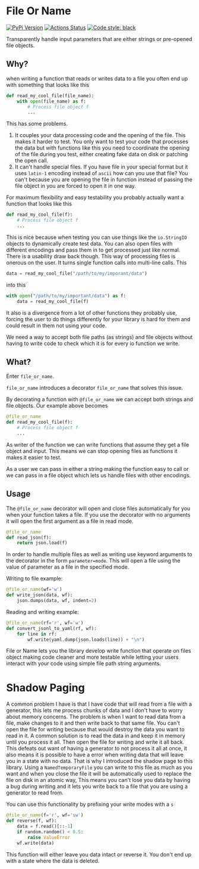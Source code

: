 # File Or Name

[![PyPi Version](https://img.shields.io/pypi/v/file-or-name)](https://pypi.org/project/file-or-name/) [![Actions Status](https://github.com/blester125/file-or-name/workflows/Unit%20Test/badge.svg)](https://github.com/blester125/file-or-name/actions) [![Code style: black](https://img.shields.io/badge/code%20style-black-000000.svg)](https://github.com/psf/black)

Transparently handle input parameters that are either strings or pre-opened file objects.

## Why?

when writing a function that reads or writes data to a file you often end up with something that looks like this

```python
def read_my_cool_file(file_name):
    with open(file_name) as f:
        # Process file object f
        ...
```

This has some problems.

 1. It couples your data processing code and the opening of the file. This makes it
    harder to test. You only want to test your code that processes the data but with functions like this
    you need to coordinate the opening of the file during you test, either creating fake data on disk or
    patching the open call.
 2. It can't handle special files. If you have file in your special format but it uses `latin-1` encoding
    instead of `ascii` how can you use that file? You can't because you are opening the file in function
    instead of passing the file object in you are forced to open it in one way.

For maximum flexibility and easy testability you probably actually want a function that looks like this

```python
def read_my_cool_file(f):
    # Process file object f
    ...
```

This is nice because when testing you can use things like the `io.StringIO` objects to dynamically create test
data. You can also open files with different encodings and pass them in to get processed just like normal. There
is a usability draw back though. This way of processing files is onerous on the user. It turns single function
calls into multi-line calls. This

```python
data = read_my_cool_file("/path/to/my/imporant/data")
```

into this

```python
with open("/path/to/my/important/data") as f:
    data = read_my_cool_file(f)
```

It also is a divergence from a lot of other functions they probably use, forcing the user to do things differently for
your library is hard for them and could result in them not using your code.

We need a way to accept both file paths (as strings) and file objects without having to write code to check which it is
for every io function we write.


## What?

Enter `file_or_name`.

`file_or_name` introduces a decorator `file_or_name` that solves this issue.

By decorating a function with `@file_or_name` we can accept both strings and file objects. Our example above becomes

```python
@file_or_name
def read_my_cool_file(f):
    # Process file object f
    ...
```

As writer of the function we can write functions that assume they get a file object and input. This means we can stop
opening files as functions it makes it easier to test.

As a user we can pass in either a string making the function easy to call or we can pass in a file object which lets us
handle files with other encodings.


## Usage

The `@file_or_name` decorator will open and close files automatically for you when your function takes a file. If you
use the decorator with no arguments it will open the first argument as a file in read mode.

```python
@file_or_name
def read_json(f):
    return json.load(f)
```

In order to handle multiple files as well as writing use keyword arguments to the decorator in the form `parameter=mode`.
This will open a file using the value of parameter as a file in the specified mode.

Writing to file example:

```python
@file_or_name(wf='w')
def write_json(data, wf):
    json.dumps(data, wf, indent=2)
```

Reading and writing example:

```python
@file_or_name(rf='r', wf='w')
def convert_jsonl_to_yaml(rf, wf):
    for line in rf:
        wf.write(yaml.dump(json.loads(line)) + "\n")
```

File or Name lets you the library develop write function that operate on files object making code cleaner and more
testable while letting your users interact with your code using simple file path string arguments.


# Shadow Paging

A common problem I have is that I have code that will read from a file with a generator, this lets me process chunks of
data and I don't have to worry about memory concerns. The problem is when I want to read data from a file, make changes
to it and then write back to that same file. You can't open the file for writing because that would destroy the data you
want to read in it. A common solution is to read the data in and keep it in memory until you process it all. Then open
the file for writing and write it all back. This defeats out want of having a generator to not process it all at once,
it also means it is possible to have a error when writing data that will leave you in a state with no data. That is why
I introduced the shadow page to this library. Using a `NamedTemporaryFile` you can write to this file as much as you
want and when you close the file it will be automatically used to replace the file on disk in an atomic way, This means
you can't lose you data by having a bug during writing and it lets you write back to a file that you are using a
generator to read from.

You can use this functionality by prefixing your write modes with a `s`


```python
@file_or_name(f='r', wf='sw')
def reverse(f, wf):
    data = f.read()[::-1]
    if random.random() < 0.5:
        raise ValueError
    wf.write(data)
```

This function will either leave you data intact or reverse it. You don't end up with a state where the data is deleted.
